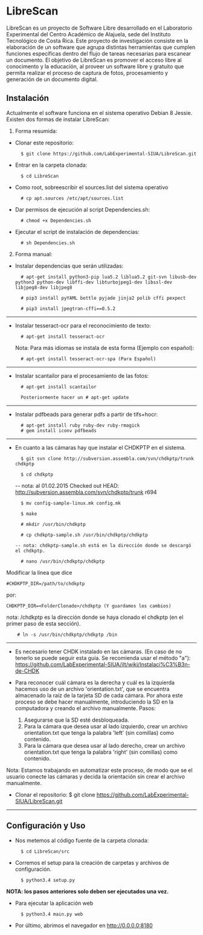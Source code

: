 # LibreScan

LibreScan es un proyecto de Software Libre desarrollado en el Laboratorio Experimental del Centro Académico de Alajuela, sede del Instituto Tecnológico de Costa Rica. Este proyecto de investigación consiste en la elaboración de un software que agrupa distintas herramientas que cumplen funciones específicas dentro del flujo de tareas necesarias para escanear un documento. El objetivo de LibreScan es promover el acceso libre al conocimento y la educación, al proveer un software libre y gratuito que permita realizar el proceso de captura de fotos, procesamiento y generación de un documento digital.

## Instalación

Actualmente el software funciona en el sistema operativo Debian 8 Jessie. Existen dos formas de instalar LibreScan:

1. Forma resumida:

- Clonar este repositorio:

		$ git clone https://github.com/LabExperimental-SIUA/LibreScan.git

- Entrar en la carpeta clonada:

		$ cd LibreScan

- Como root, sobreescribir el sources.list del sistema operativo

		# cp apt.sources /etc/apt/sources.list

- Dar permisos de ejecución al script Dependencies.sh:

		# chmod +x Dependencies.sh

- Ejecutar el script de instalación de dependencias:

		# sh Dependencies.sh

2. Forma manual:

- Instalar dependencias que serán utilizadas:
		
		# apt-get install python3-pip lua5.2 liblua5.2 git-svn libusb-dev python3 python-dev libffi-dev libturbojpeg1-dev libssl-dev libjpeg8-dev libjpeg8		

		# pip3 install pyYAML bottle pyjade jinja2 polib cffi pexpect

		# pip3 install jpegtran-cffi==0.5.2

--------------------------------------------------------------------------------------------

- Instalar tesseract-ocr para el reconocimiento de texto:

		# apt-get install tesseract-ocr

	Nota: Para más idiomas se instala de esta forma (Ejemplo con español): 

		# apt-get install tesseract-ocr-spa (Para Español) 

--------------------------------------------------------------------------------------------

- Instalar scantailor para el procesamiento de las fotos:

		# apt-get install scantailor

		Posteriormente hacer un # apt-get update

--------------------------------------------------------------------------------------------

- Instalar pdfbeads para generar pdfs a partir de tifs+hocr:

		# apt-get install ruby ruby-dev ruby-rmagick 
		# gem install iconv pdfbeads


--------------------------------------------------------------------------------------------
- En cuanto a las cámaras hay que instalar el CHDKPTP en el sistema.

		$ git svn clone http://subversion.assembla.com/svn/chdkptp/trunk chdkptp

		$ cd chdkptp

    -- nota: al 01.02.2015 Checked out HEAD:
       http://subversion.assembla.com/svn/chdkptp/trunk r694

		$ mv config-sample-linux.mk config.mk

		$ make

		# mkdir /usr/bin/chdkptp

		# cp chdkptp-sample.sh /usr/bin/chdkptp/chdkptp

      -- nota: chdkptp-sample.sh está en la dirección donde se descargó el chdkptp.

		# nano /usr/bin/chdkptp/chdkptp

Modificar la línea que dice

    #CHDKPTP_DIR=/path/to/chdkptp

por: 
	
	CHDKPTP_DIR=<FolderClonado>/chdkptp (Y guardamos los cambios)

nota: <FolderClonado>/chdkptp es la dirección donde se haya clonado el chdkptp (en el primer paso de esta sección). 

		# ln -s /usr/bin/chdkptp/chdkptp /bin

--------------------------------------------------------------------------------------------
- Es necesario tener CHDK instalado en las cámaras. (En caso de no tenerlo se puede seguir esta guía. Se recomienda usar el método "a"): 
https://github.com/LabExperimental-SIUA/ilt/wiki/Instalaci%C3%B3n-de-CHDK 




- Para reconocer cuál cámara es la derecha y cuál es la izquierda hacemos uso de un archivo 'orientation.txt', que se encuentra almacenado la raíz de la tarjeta SD de cada cámara. Por ahora este proceso se debe hacer manualmente, introduciendo la SD en la computadora y creando el archivo manualmente. Pasos:
	
	1. Asegurarse que la SD esté desbloqueada.
	2. Para la cámara que desea usar al lado izquierdo, crear un archivo orientation.txt que tenga la palabra 'left' (sin comillas) como contenido.
	3. Para la cámara que desea usar al lado derecho, crear un archivo orientation.txt que tenga la palabra 'right' (sin comillas) como contenido.

Nota: Estamos trabajando en automatizar este proceso, de modo que se el usuario conecte las cámaras y decida la orientación sin crear el archivo manualmente.

- Clonar el repositorio:
		$ git clone https://github.com/LabExperimental-SIUA/LibreScan.git

--------------------------------------------------------------------------------------------
## Configuración y Uso

- Nos metemos al código fuente de la carpeta clonada:

		$ cd LibreScan/src

- Corremos el setup para la creación de carpetas y archivos de configuración.

		$ python3.4 setup.py
		

**NOTA: los pasos anteriores solo deben ser ejecutados una vez.**
		
- Para ejecutar la aplicación web

		$ python3.4 main.py web

- Por último, abrimos el navegador en http://0.0.0.0:8180

